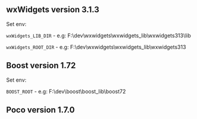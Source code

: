 ## wxWidgets version 3.1.3

Set env:

`wxWidgets_LIB_DIR` - e.g: F:\dev\wxwidgets\wxwidgets_lib\wxwidgets313\lib

`wxWidgets_ROOT_DIR` - e.g: F:\dev\wxwidgets\wxwidgets_lib\wxwidgets313

## Boost version 1.72

Set env:

`BOOST_ROOT` - e.g: F:\dev\boost\boost_lib\boost72

## Poco version 1.7.0

